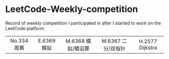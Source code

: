 # LeetCode-Weekly-competition
Record of weekly competition I participated in after I started to work on the LeetCode platform.



|             |             |                    |                    |                 |
| :---------: | :---------: | :----------------: | :----------------: | :-------------: |
| No.334 周赛 | E.6369 模拟 | M.6368 模拟/模运算 | M.6367 二分/双指针 | H.2577 Dijkstra |

